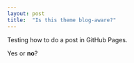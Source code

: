 ```yaml
---
layout: post
title:  "Is this theme blog-aware?"
---
```


Testing how to do a post in GitHub Pages.

Yes or **no**?

